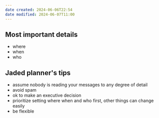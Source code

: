 ```yaml
---
date created: 2024-06-06T22:54
date modified: 2024-06-07T11:00
---
```

## Most important details
- where
- when
- who

## Jaded planner's tips
- assume nobody is reading your messages to any degree of detail
- avoid spam
- ok to make an executive decision
- prioritize setting where when and who first, other things can change easily
- be flexible